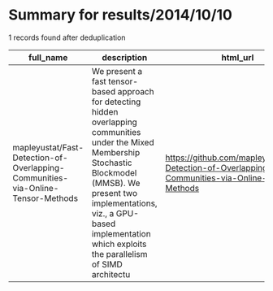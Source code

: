 
# Summary for results/2014/10/10
    
1 records found after deduplication

| full_name | description | html_url | matched_list | matched_count | pushed_at | size | stargazers_count | language | forks_count | vul_ids |
|---------------------------------------------------------------------------------|------------------------------------------------------------------------------------------------------------------------------------------------------------------------------------------------------------------------------------------------------------------|----------------------------------------------------------------------------------------------------|----------------|-----------------|---------------------------|--------|--------------------|------------|---------------|-----------|
| mapleyustat/Fast-Detection-of-Overlapping-Communities-via-Online-Tensor-Methods | We present a fast tensor-based approach for detecting hidden overlapping communities under the Mixed Membership Stochastic Blockmodel (MMSB). We present two implementations, viz., a GPU-based implementation which exploits the parallelism of SIMD architectu | https://github.com/mapleyustat/Fast-Detection-of-Overlapping-Communities-via-Online-Tensor-Methods | ['exploit'] | 1 | 2014-10-10 05:54:57+00:00 | 11547 | 5 | C | 0 | [] |
